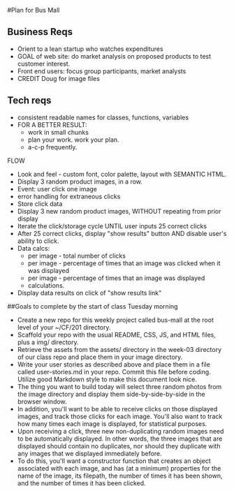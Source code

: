 #Plan for Bus Mall

## Business Reqs
* Orient to a lean startup who watches expenditures
* GOAL of web site: do market analysis on proposed products to test customer interest.
* Front end users: focus group participants, market analysts
* CREDIT Doug for image files

## Tech reqs
- consistent readable names for classes, functions, variables
- FOR A BETTER RESULT:
    - work in small chunks
    - plan your work. work your plan.
    - a-c-p frequently.

FLOW
* Look and feel - custom font, color palette, layout with SEMANTIC HTML.
* Display 3 random product images, in a row.
* Event: user click one image
* error handling for extraneous clicks
* Store click data
* Display 3 new random product images, WITHOUT repeating from prior display
* Iterate the click/storage cycle UNTIL user inputs 25 correct clicks
* After 25 correct clicks, display "show results" button AND disable user's ability to click.
* Data calcs:
    - per image - total number of clicks
    - per image - percentage of times that an image was clicked when it was displayed
    - per image - percentage of times that an image was displayed
    - calculations.
* Display data results on click of "show results link"






##Goals to complete by the start of class Tuesday morning

* Create a new repo for this weekly project called bus-mall at the root level of your ~/CF/201 directory.
* Scaffold your repo with the usual README, CSS, JS, and HTML files, plus a img/ directory.
* Retrieve the assets from the assets/ directory in the week-03 directory of our class repo and place them in your image directory.
* Write your user stories as described above and place them in a file called user-stories.md in your repo. Commit this file before coding. Utilize good Markdown style to make this document look nice.
* The thing you want to build today will select three random photos from the image directory and display them side-by-side-by-side in the browser window.
* In addition, you'll want to be able to receive clicks on those displayed images, and track those clicks for each image. You'll also want to track how many times each image is displayed, for statistical purposes.
* Upon receiving a click, three new non-duplicating random images need to be automatically displayed. In other words, the three images that are displayed should contain no duplicates, nor should they duplicate with any images that we displayed immediately before.
* To do this, you'll want a constructor function that creates an object associated with each image, and has (at a minimum) properties for the name of the image, its filepath, the number of times it has been shown, and the number of times it has been clicked.
